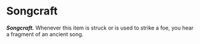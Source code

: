 # Songcraft

***Songcraft.*** Whenever this item is struck or is used to strike a foe, you hear a fragment of an ancient song.